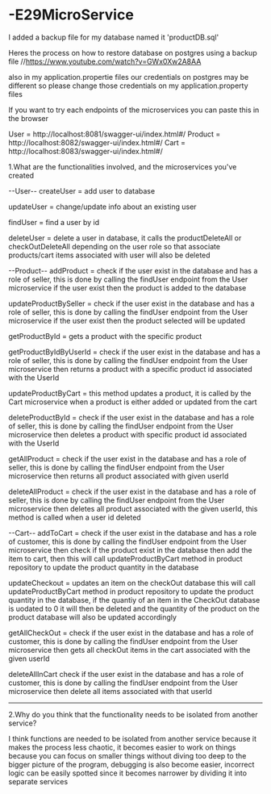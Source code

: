 # -E29MicroService


I added a backup file for my database named it 'productDB.sql'

Heres the process on how to restore database on postgres using a backup file //https://www.youtube.com/watch?v=GWx0Xw2A8AA

also in my application.propertie files our credentials on postgres may be different so please change those credentials on my application.property files

If you want to try each endpoints of the microservices you can paste this in the browser

User = http://localhost:8081/swagger-ui/index.html#/
Product  = http://localhost:8082/swagger-ui/index.html#/
Cart = http://localhost:8083/swagger-ui/index.html#/




1.What are the functionalities involved, and the microservices you've created

--User--
createUser = add user to database 

updateUser = change/update info about an existing user

findUser  = find a user by id 

deleteUser = delete a user in database, it calls the productDeleteAll or checkOutDeleteAll depending on the user role so that associate products/cart items 
              associated with user will also be deleted

--Product--
addProduct = check if the user exist in the database and has a role of seller, this is done by calling the findUser endpoint from the User microservice
             if the user exist then the product is added to the database
             
updateProductBySeller = check if the user exist in the database and has a role of seller, this is done by calling the findUser endpoint from the User microservice
             if the user exist then the product selected will be updated
             
getProductById = gets a product with the specific product 

getProductByIdByUserId =  check if the user exist in the database and has a role of seller, this is done by calling the findUser endpoint from the User microservice
              then returns a product with a specific product id associated with the UserId
              
updateProductByCart = this method updates a product, it is called by the Cart microservice when a product is either added or updated from the cart

deleteProductById = check if the user exist in the database and has a role of seller, this is done by calling the findUser endpoint from the User microservice
               then deletes a product with specific product id associated with the UserId
 
 getAllProduct = check if the user exist in the database and has a role of seller, this is done by calling the findUser endpoint from the User microservice
                then returns all product associated with given userId
 
 deleteAllProduct  = check if the user exist in the database and has a role of seller, this is done by calling the findUser endpoint from the User microservice
                then deletes all product associated with the given userId, this method is called when a user id deleted
                
 --Cart--
 addToCart = check if the user exist in the database and has a role of customer, this is done by calling the findUser endpoint from the User microservice
             then check if the product exist in the database then add the item to cart, then this will call updateProductByCart method in product repository to
             update the product quantity in the database
             
 updateCheckout = updates an item on the checkOut database this will call updateProductByCart method in product repository to
             update the product quantity in the database, if the quantiy of an item in the CheckOut database is uodated to 0 it will then be deleted and the quantity
             of the product on the product database will also be updated accordingly
 
 getAllCheckOut = check if the user exist in the database and has a role of customer, this is done by calling the findUser endpoint from the User microservice 
            then gets all checkOut items in the cart associated with the given userId
  
  deleteAllInCart check if the user exist in the database and has a role of customer, this is done by calling the findUser endpoint from the User microservice 
            then delete all items associated with that userId
                
----------------------------------------------------------------------------------------------------------------------------------------------------------------

2.Why do you think that the functionality needs to be isolated from another service?

I think functions are needed to be isolated from another service because it makes the process less chaotic,
it becomes easier to work on things because you can focus on smaller things without diving too deep to the bigger picture of the program,
debugging is also become easier, incorrect logic can be easily spotted since it becomes narrower by dividing it into separate services
               
               
    






